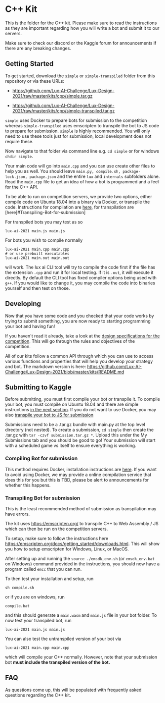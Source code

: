 # C++ Kit

This is the folder for the C++ kit. Please make sure to read the instructions as they are important regarding how you will write a bot and submit it to our servers.

Make sure to check our discord or the Kaggle forum for announcements if there are any breaking changes.

## Getting Started

To get started, download the `simple` or `simple-transpiled` folder from this repository or via these URLs: 
- https://github.com/Lux-AI-Challenge/Lux-Design-2021/raw/master/kits/cpp/simple.tar.gz

- https://github.com/Lux-AI-Challenge/Lux-Design-2021/raw/master/kits/cpp/simple-transpiled.tar.gz

`simple` uses Docker to prepare bots for submission to the competition whereas `simple-transpiled` uses emscripten to transpile the bot to JS code to prepare for submission. `simple` is highly recommended. You will only need to use these tools just for submission, local development does not require these.

Now navigate to that folder via command line e.g. `cd simple` or for windows `chdir simple`.

Your main code will go into `main.cpp` and you can use create other files to help you as well. You should leave `main.py, compile.sh, package-lock.json, package.json` and the entire `lux` and `internals` subfolders alone. Read the `main.cpp` file to get an idea of how a bot is programmed and a feel for the C++ API.

To be able to run on competition servers, we provide two options, either compile code on Ubuntu 18.04 into a binary via Docker, or transpile the code. Instructions for compilation are [here](#Compiling-Bot-for-submission), for transpilation are [here]#Transpiling-Bot-for-submission]

For transpiled bots you may test as so

```
lux-ai-2021 main.js main.js
```

For bots you wish to compile normally

```
lux-ai-2021 main.cpp main.cpp
# or use prebuilt executables
lux-ai-2021 main.out main.out
```

will work. The lux ai CLI tool will try to compile the code first if the file has the extension `.cpp` and run it for local testing. If it is `.out`, it will execute it directly. By default the CLI tool has fixed compiler options being used with `g++`. If you would like to change it, you may compile the code into binaries yourself and then test on those.

## Developing

Now that you have some code and you checked that your code works by trying to submit something, you are now ready to starting programming your bot and having fun!

If you haven't read it already, take a look at the [design specifications for the competition](https://lux-ai.org/specs-2021). This will go through the rules and objectives of the competition.

All of our kits follow a common API through which you can use to access various functions and properties that will help you develop your strategy and bot. The markdown version is here: https://github.com/Lux-AI-Challenge/Lux-Design-2021/blob/master/kits/README.md

## Submitting to Kaggle

Before submitting, you must first compile your bot or transpile it. To compile your bot, you must compile on Ubuntu 18.04 and there are simple instructions [in the next section](#Compiling-Bot-for-submission). If you do not want to use Docker, you may also [transpile your bot to JS for submission](#Transpiling-Bot-for-submission)

Submissions need to be a .tar.gz bundle with main.py at the top level directory
(not nested). To create a submission, `cd simple` then create the .tar.gz with
`tar -czvf submission.tar.gz *`. Upload this under the My Submissions tab and
you should be good to go! Your submission will start with a scheduled game vs
itself to ensure everything is working.

### Compiling Bot for submission

This method requires Docker, installation instructions are [here](https://docs.docker.com/get-docker/). If you want to avoid using Docker, we may provide a online compilation service that does this for you but this is TBD, please be alert to announcements for whether this happens.




### Transpiling Bot for submission

This is the least recommended method of submission as transpilation may have errors.

The kit uses https://emscripten.org/ to transpile C++ to Web Assembly / JS which can then be run on the competition servers.

To setup, make sure to follow the instructions here https://emscripten.org/docs/getting_started/downloads.html. This will show you how to setup emscripten for Windows, Linux, or MacOS.

After setting up and running the `source ./emsdk_env.sh` (or `emsdk_env.bat` on Windows) command provided in the instructions, you should now have a program called `emcc` that you can run. 

To then test your installation and setup, run 

```
sh compile.sh
```

or if you are on windows, run

```
compile.bat
```

and this should generate a `main.wasm` and `main.js` file in your bot folder. To now test your transpiled bot, run

```
lux-ai-2021 main.js main.js
```

You can also test the untranspiled version of your bot via

```
lux-ai-2021 main.cpp main.cpp
```

which will compile your C++ normally. However, note that your submission bot **must include the transpiled version of the bot.** 

## FAQ

As questions come up, this will be populated with frequently asked questions regarding the C++ kit.
